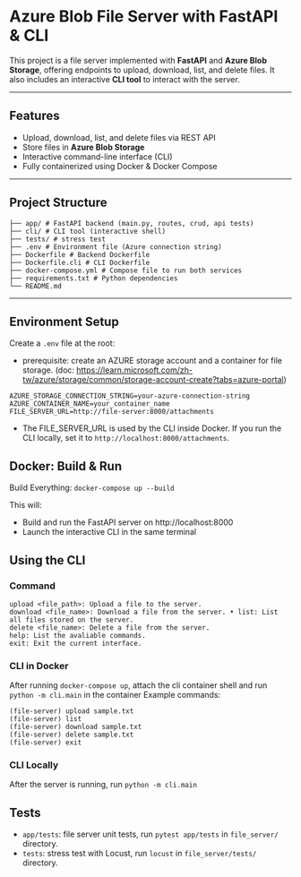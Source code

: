 
# Azure Blob File Server with FastAPI & CLI

This project is a file server implemented with **FastAPI** and **Azure Blob Storage**, offering endpoints to upload, download, list, and delete files. It also includes an interactive **CLI tool** to interact with the server.

---

## Features

- Upload, download, list, and delete files via REST API
- Store files in **Azure Blob Storage**
- Interactive command-line interface (CLI)
- Fully containerized using Docker & Docker Compose

---

## Project Structure

```
├── app/ # FastAPI backend (main.py, routes, crud, api tests)
├── cli/ # CLI tool (interactive shell)
├── tests/ # stress test
├── .env # Environment file (Azure connection string)
├── Dockerfile # Backend Dockerfile
├── Dockerfile.cli # CLI Dockerfile
├── docker-compose.yml # Compose file to run both services
├── requirements.txt # Python dependencies
└── README.md
```

---

## Environment Setup

Create a `.env` file at the root:
* prerequisite: create an AZURE storage account and a container for file storage. (doc: https://learn.microsoft.com/zh-tw/azure/storage/common/storage-account-create?tabs=azure-portal)

```env
AZURE_STORAGE_CONNECTION_STRING=your-azure-connection-string
AZURE_CONTAINER_NAME=your_container_name
FILE_SERVER_URL=http://file-server:8000/attachments
```
* The FILE_SERVER_URL is used by the CLI inside Docker. If you run the CLI locally, set it to `http://localhost:8000/attachments`.

## Docker: Build & Run

Build Everything: `docker-compose up --build`

This will:

* Build and run the FastAPI server on http://localhost:8000
* Launch the interactive CLI in the same terminal

## Using the CLI

### Command
```
upload <file_path>: Upload a file to the server.
download <file_name>: Download a file from the server. • list: List all files stored on the server.
delete <file_name>: Delete a file from the server.
help: List the avaliable commands.
exit: Exit the current interface.
```


### CLI in Docker 
After running `docker-compose up`, attach the cli container shell and run `python -m cli.main` in the container 
Example commands:
```
(file-server) upload sample.txt
(file-server) list
(file-server) download sample.txt
(file-server) delete sample.txt
(file-server) exit
```
### CLI Locally
After the server is running, run `python -m cli.main`


## Tests

* `app/tests`: file server unit tests, run `pytest app/tests` in `file_server/` directory.
* `tests`: stress test with Locust, run `locust` in `file_server/tests/` directory.